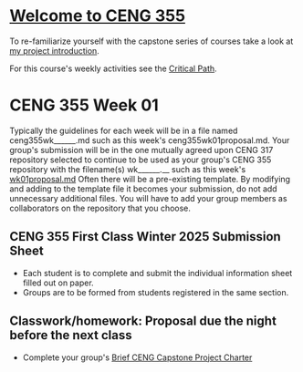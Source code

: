 # [Welcome to CENG 355](WelcomeLetter.md)

To re-familiarize yourself with the capstone series of courses take a look at 
[my project introduction](README.md).

For this course's weekly activities see the [Critical Path](355criticalpath2025jan-apr.md).

# CENG 355 Week 01
Typically the guidelines for each week will be in a file named ceng355wk______.md such as this week's ceng355wk01proposal.md. Your group's submission will be in the one mutually agreed upon CENG 317 repository selected to continue to be used as your group's CENG 355 repository with the filename(s) wk______.__ such as this week's [wk01proposal.md](wk01proposal.md) Often there will be a pre-existing template. By modifying and adding to the template file it becomes your submission, do not add unnecessary additional files. You will have to add your group members as collaborators on the repository that you choose.

## CENG 355 First Class Winter 2025 Submission Sheet
- Each student is to complete and submit the individual information sheet filled out on paper.
- Groups are to be formed from students registered in the same section.

## Classwork/homework: Proposal due the night before the next class
- Complete your group's [Brief CENG Capstone Project Charter](wk01proposal.md)
